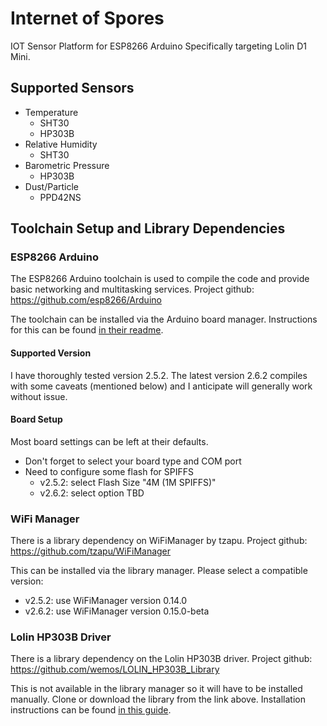 # Internet of Spores
IOT Sensor Platform for ESP8266 Arduino
Specifically targeting Lolin D1 Mini.

## Supported Sensors
* Temperature
  * SHT30
  * HP303B
* Relative Humidity
  * SHT30
* Barometric Pressure
  * HP303B
* Dust/Particle
  * PPD42NS

## Toolchain Setup and Library Dependencies

### ESP8266 Arduino
The ESP8266 Arduino toolchain is used to compile the code and provide basic
networking and multitasking services.
Project github: https://github.com/esp8266/Arduino

The toolchain can be installed via the Arduino board manager.
Instructions for this can be found [in their readme](https://github.com/esp8266/Arduino/blob/master/README.md).

#### Supported Version
I have thoroughly tested version 2.5.2. The latest version 2.6.2 compiles with
some caveats (mentioned below) and I anticipate will generally work without
issue.

#### Board Setup
Most board settings can be left at their defaults.
* Don't forget to select your board type and COM port
* Need to configure some flash for SPIFFS
  * v2.5.2: select Flash Size "4M (1M SPIFFS)"
  * v2.6.2: select option TBD

### WiFi Manager
There is a library dependency on WiFiManager by tzapu.
Project github: https://github.com/tzapu/WiFiManager

This can be installed via the library manager.
Please select a compatible version:
* v2.5.2: use WiFiManager version 0.14.0
* v2.6.2: use WiFiManager version 0.15.0-beta

### Lolin HP303B Driver
There is a library dependency on the Lolin HP303B driver.
Project github: https://github.com/wemos/LOLIN_HP303B_Library

This is not available in the library manager so it will have to be installed
manually. Clone or download the library from the link above. Installation
instructions can be found [in this guide](https://www.arduino.cc/en/Guide/Libraries).
